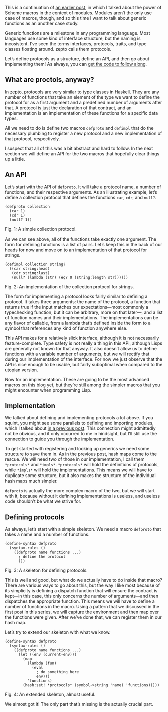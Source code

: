 This is a continuation of [an earlier post](http://blog.veitheller.de/Scheme_Macros_I:_Modules.html),
in which I talked about the power of Scheme macros in the context of modules.
Modules aren’t the only use case of macros, though, and so this time I want to
talk about generic functions as an another case study.

Generic functions are a milestone in any programming language. Most languages
use some kind of interface structure, but the naming is incosistent. I’ve seen
the terms interfaces, protocols, traits, and type classes floating around.
zepto calls them protocols.

Let’s define protocols as a structure, define an API, and then go about
implementing them! As always, you can [get the code to follow
along](/assets/generics.zp).

## What are proctols, anyway?

In zepto, protocols are very similar to type classes in Haskell. They are any
number of functions that take an element of the type we want to define the
protocol for as a first argument and a predefined number of arguments after
that. A protocol is just the declaration of that contract, and an implementation
is an implementation of these functions for a specific data types.

All we need to do is define two macros `defproto` and `defimpl` that do the
necessary plumbing to register a new protocol and a new implementation of that
protocol, respectively.

I suspect that all of this was a bit abstract and hard to follow. In the next
section we will define an API for the two macros that hopefully clear things up
a little.

## An API

Let’s start with the API of `defproto`. It will take a protocol name, a number
of functions, and their respective arguments. As an illustrating example, let’s
define a collection protocol that defines the functions `car`, `cdr`, and `null?`.

```
(defproto collection
  (car 1)
  (cdr 1)
  (null? 1))
```
<div class="figure-label">Fig. 1: A simple collection protocol.</div>

As we can see above, all of the functions take exactly one argument. The form
for defining functions is a list of pairs. Let’s keep this in the back of our
heads for now and move on to an implementation of that protocol for strings.

```
(defimpl collection string?
  ((car string:head)
   (cdr string:last)
   (null? (lambda (str) (eq? 0 (string:length str))))))
```
<div class="figure-label">Fig. 2: An implementation of the collection protocol
for strings.</div>

The form for implementing a protocol looks fairly similar to defining a
protocol. It takes three arguments: the name of the protocol, a function that
returns true if the input matches our expectations—most commonly a typechecking
function, but it can be arbitrary, more on that later—, and a list of function
names and their implementations. The implementations can be any flavor of
callable, from a lambda that’s defined inside the form to a symbol that
references any kind of function anywhere else.

This API makes for a relatively slick interface, although it is not necessarily
feature-complete. Type safety is not really a thing in this API, although Lisps
are generally not known for that anyway. It also doesn’t allow us to define
functions with a variable number of arguments, but we will rectify that during
our implementation of the interface. For now we just observe that the API is
nice enough to be usable, but fairly suboptimal when compared to the utopian
version.

Now for an implementation. These are going to be the most advanced macros on
this blog yet, but they’re still among the simpler macros that you might
encounter when programming Lisp.

## Implementation

We talked about defining and implementing protocols a lot above. If you squint,
you might see some parallels to defining and importing modules, which I talked
about [in a previous post](http://blog.veitheller.de/Scheme_Macros_I:_Modules.html).
This connection might admittedly not be obvious, and it only occurred to me in
hindsight, but I’ll still use the connection to guide you through the
implementation.

To get started with registering and looking up generics we need some structure
to save them in. As in the previous post, hash maps come to the rescue. We will
need two of those in our implementation, I call them `*protocols*` and `*impls*`.
`*protocols*` will hold the definitions of protocols, while `*impls*` will hold
the implementations. This means we will have to duplicate some structure, but it
also makes the structure of the individual hash maps much simpler.

`defproto` is actually the more complex macro of the two, but we will start with
it, because without it defining ìmplementations is useless, and useless code
shouldn’t be what we strive for.

## Defining protocols

As always, let’s start with a simple skeleton. We need a macro `defproto` that
takes a name and a number of functions.

```
(define-syntax defproto
  (syntax-rules ()
    ((defproto name functions ...)
      ; define the protocol
      )))
```
<div class="figure-label">Fig. 3: A skeleton for defining protocols.</div>

This is well and good, but what do we actually have to do inside that macro?
There are various ways to go about this, but the way I like most because of its
simplicity is defining a dispatch function that will ensure the contract
is kept—in this case, this only concerns the number of arguments—and then
dispatches the appropriate function. This means we will have to define a number
of functions in the macro. Using a pattern that we discussed in the first post
in this series, we will capture the environment and then map over the functions
were given. After we’ve done that, we can register them in our hash map.

Let’s try to extend our skeleton with what we know.

```
(define-syntax defproto
  (syntax-rules ()
    ((defproto name functions ...)
      (let ((env (current-env)))
        (map
          (lambda (fun)
            (eval
              ; do something here
              env)))
          'functions)
        (hash:set! *protocols* (symbol->string 'name) 'functions)))))
```
<div class="figure-label">Fig. 4: An extended skeleton, almost useful.</div>

We almost got it! The only part that’s missing is the actually crucial part.

